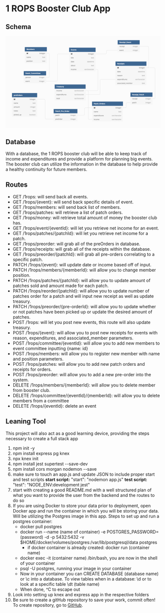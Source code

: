 # 1 ROPS Booster Club App

## Schema
![Schema Image](./data/schema.png)

## Database
With a database, the 1 ROPS booster club will be able to keep track of income and expenditures and provide a platform for planning big events. The booster club can utilize the information in the database to help provide a healthy continuity for future members.

## Routes
* GET /1rops: will send back all events.
* GET /1rops/{event}: will send back specific details of event.
* GET /1rops/members: will send back list of members.
* GET /1rops/patches: will retrieve a list of patch orders.
* GET /1rops/money: will retrieve total amount of money the booster club has.
* GET /1rops/event/{eventId}: will let you retrieve net income for an event.
* GET /1rops/patches/{patchId}: will let you retrieve net income for a patch.
* GET /1rops/preorder: will grab all of the preOrders in database.
* GET /1rops/receipts: will grab all of the receipts within the database.
* GET /1rops/preorder/{patchId}: will grab all pre-orders correlating to a specific patch.
* PATCH /1rops/{event}: will update date or income based off of input.
* PATCH /1rops/members/{memberId}: will allow you to change member position.
* PATCH /1rops/patches/{patchId}: will allow you to update amount of patches sold and amount made for each patch.
* PATCH /1rops/reorder/{patchId}: will allow you to update number of patches order for a patch and will input new receipt as well as update treasury.
* PATCH /1rops/preorder/{pre-orderId}: will allow you to update whether or not patches have been picked up or update the desired amount of patches.
* POST /1rops: will let you post new events, this route will also update treasury.
* POST /1rops/{event}: will allow you to post new receipts for events with reason, expenditures, and associated_member parameters.
* POST /1rops/committee/{eventId}: will allow you to add new members to event committee inputting {name: id}
* POST /1rops/members: will allow you to register new member with name and position parameters.
* POST /1rops/patches: will allow you to add new patch orders and receipts for orders.
* POST /1rops/preorder: will allow you to add a new pre-order into the system.
* DELETE /1rops/members/{memberId}: will allow you to delete member from booster club.
* DELETE /1rops/committee/{eventId}/{memberId}: will allow you to delete members from a committee
* DELETE /1rops/{eventId}: delete an event

## Leaning Tool
This project will also act as a good learning device, providing the steps necessary to create a full stack app
1. npm init -y
2. npm install express pg knex
3. npx knex init
4. npm install jest supertest --save-dev
5. npm install cors morgan nodemon --save
6. make sure to touch an app.js and update JSON to include proper start and test scripts **start script:** "start": "nodemon app.js" **test script:** "test": "NODE_ENV:development jest"
7. start with creating a good README.md with a well structured plan of what you want to provide the user from the backend and the routes to do so
8. If you are using Docker to store your data prior to deployment, open Docker app and run the container in which you will be storing your data. Will be utilizing the Postgres image in this app. Steps to set up and run a postgres container:
    * docker pull postgres
    * docker run --name (name of container) -e POSTGRES_PASSWORD=(password) -d -p 5432:5432 -v $HOME/docker/volumes/postgres:/var/lib/postgresql/data postgres
        * if docker container is already created: docker run (container name)
    * docker exec -it (container name) /bin/bash, you are now in the shell of your container
    * psql -U postgres, running your image in your container
    * Now in your container you can CREATE DATABASE (database name) or \c into a database. To view tables when in a database: \d or to look at a specific table \dt (table name)
    * When done, ^C to escape out
9. Look into setting up knex and express app in the respective folders
10. Be sure to create a gitHub repository to save your work, commit often! To create repository, go to [GitHub]('https://github.com').